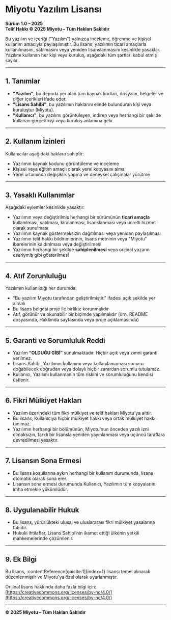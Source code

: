 # Miyotu Yazılım Lisansı
**Sürüm 1.0 – 2025**  
**Telif Hakkı © 2025 Miyotu – Tüm Hakları Saklıdır**

Bu yazılım ve içeriği ("Yazılım") yalnızca inceleme, öğrenme ve kişisel kullanım amacıyla paylaşılmıştır. Bu lisans, yazılımın ticari amaçlarla kullanılmasını, satılmasını veya yeniden lisanslanmasını kesinlikle yasaklar. Yazılımı kullanan her kişi veya kuruluş, aşağıdaki tüm şartları kabul etmiş sayılır.

---

## 1. Tanımlar
- **"Yazılım"**, bu depoda yer alan tüm kaynak kodları, dosyalar, belgeler ve diğer içerikleri ifade eder.
- **"Lisans Sahibi"**, bu yazılımın haklarını elinde bulunduran kişi veya kuruluştur (Miyotu).
- **"Kullanıcı"**, bu yazılımı görüntüleyen, indiren veya herhangi bir şekilde kullanan gerçek kişi veya kuruluş anlamına gelir.

---

## 2. Kullanım İzinleri
Kullanıcılar aşağıdaki haklara sahiptir:
- Yazılımın kaynak kodunu görüntüleme ve inceleme
- Kişisel veya eğitim amaçlı olarak yerel kopyasını alma
- Yerel ortamında değişiklik yapma ve deneysel çalışmalar yürütme

---

## 3. Yasaklı Kullanımlar
Aşağıdaki eylemler kesinlikle yasaktır:
- Yazılımın veya değiştirilmiş herhangi bir sürümünün **ticari amaçla** kullanılması, satılması, kiralanması, lisanslanması veya ücretli hizmet olarak sunulması
- Yazılımın kaynak göstermeksizin dağıtılması veya yeniden paylaşılması
- Yazılımın telif hakkı bildirimlerinin, lisans metninin veya "Miyotu" ibarelerinin kaldırılması veya değiştirilmesi
- Yazılımın herhangi bir şekilde **sahiplenilmesi** veya orijinal yazarın eseriymiş gibi gösterilmesi

---

## 4. Atıf Zorunluluğu
Yazılımın kullanıldığı her durumda:
- "Bu yazılım Miyotu tarafından geliştirilmiştir." ifadesi açık şekilde yer almalı
- Bu lisans belgesi proje ile birlikte korunmalıdır
- Atıf, görünür ve okunabilir bir biçimde yapılmalıdır (örn. README dosyasında, Hakkında sayfasında veya proje açıklamasında)

---

## 5. Garanti ve Sorumluluk Reddi
- Yazılım **“OLDUĞU GİBİ”** sunulmaktadır. Hiçbir açık veya zımni garanti verilmez.
- Lisans Sahibi, Yazılımın kullanımı veya kullanılamaması sonucu doğabilecek doğrudan veya dolaylı hiçbir zarardan sorumlu tutulamaz.
- Kullanıcı, Yazılımı kullanmanın tüm riskini ve sorumluluğunu kendisi üstlenir.

---

## 6. Fikri Mülkiyet Hakları
- Yazılım üzerindeki tüm fikri mülkiyet ve telif hakları Miyotu’ya aittir.
- Bu lisans, Kullanıcıya hiçbir mülkiyet hakkı veya ortak mülkiyet hakkı tanımaz.
- Yazılımın herhangi bir bölümünün, Miyotu’nun önceden yazılı izni olmaksızın, farklı bir lisansla yeniden yayınlanması veya üçüncü taraflara devredilmesi yasaktır.

---

## 7. Lisansın Sona Ermesi
- Bu lisans koşullarına aykırı herhangi bir kullanım durumunda, lisans otomatik olarak sona erer.
- Lisansın sona ermesi durumunda Kullanıcı, Yazılımın tüm kopyalarını imha etmekle yükümlüdür.

---

## 8. Uygulanabilir Hukuk
- Bu lisans, yürürlükteki ulusal ve uluslararası fikri mülkiyet yasalarına tabidir.
- Hukuki ihtilaflar, Lisans Sahibi’nin ikamet ettiği ülkenin yetkili mahkemelerinde çözümlenir.

---

## 9. Ek Bilgi
Bu lisans, :contentReference[oaicite:1]{index=1} lisansı temel alınarak düzenlenmiştir ve Miyotu’ya özel olarak uyarlanmıştır.  

Orijinal lisans hakkında daha fazla bilgi için:  
[https://creativecommons.org/licenses/by-nc/4.0/](https://creativecommons.org/licenses/by-nc/4.0/)

---

**© 2025 Miyotu – Tüm Hakları Saklıdır**

